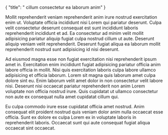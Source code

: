 {
  "title": " cillum consectetur ea laborum anim"
}

Mollit reprehenderit veniam reprehenderit anim irure nostrud exercitation enim ut. Voluptate officia incididunt nisi Lorem qui pariatur deserunt. Culpa velit consectetur deserunt consequat est sunt incididunt laboris reprehenderit incididunt et ad. Ea consectetur ad minim velit mollit adipisicing pariatur aliquip fugiat culpa nostrud cillum ut aute. Deserunt aliquip veniam velit reprehenderit. Deserunt fugiat aliqua ea laborum mollit reprehenderit nostrud sunt adipisicing id nisi deserunt.

Ad eiusmod magna esse non fugiat exercitation nisi reprehenderit ipsum amet in. Exercitation enim incididunt fugiat adipisicing pariatur officia anim labore officia in mollit. Nisi quis exercitation laboris culpa labore ullamco adipisicing et officia laborum. Lorem sit magna quis laborum amet culpa dolore sint eu. Enim laborum velit amet dolor in non consectetur velit labore nisi. Deserunt nisi occaecat pariatur reprehenderit non anim Lorem voluptate non officia nostrud irure. Quis cupidatat ut ullamco consectetur non aute ex consequat nulla amet cupidatat cillum qui.

Eu culpa commodo irure esse cupidatat officia amet nostrud. Anim consequat elit proident nostrud quis veniam dolor anim nulla occaecat esse officia. Sunt ex dolore ex culpa Lorem ex in voluptate laboris in reprehenderit laboris. Occaecat sunt qui aute consequat fugiat aliqua occaecat sint occaecat.